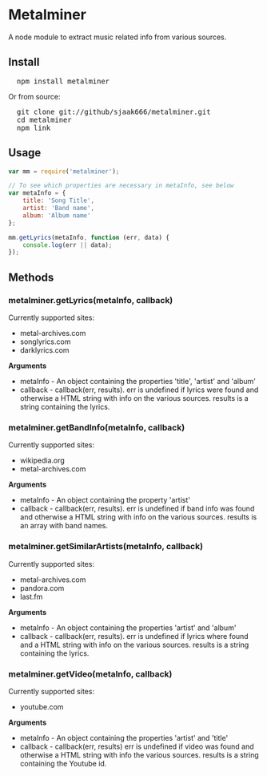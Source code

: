 # Metalminer

A node module to extract music related info from various sources.

## Install

<pre>
  npm install metalminer
</pre>

Or from source:

<pre>
  git clone git://github/sjaak666/metalminer.git
  cd metalminer
  npm link
</pre>

## Usage

```javascript
var mm = require('metalminer');

// To see which properties are necessary in metaInfo, see below
var metaInfo = {
    title: 'Song Title',
    artist: 'Band name',
    album: 'Album name'
};

mm.getLyrics(metaInfo, function (err, data) {
    console.log(err || data);
});
```

## Methods

### metalminer.getLyrics(metaInfo, callback)

Currently supported sites:
* metal-archives.com
* songlyrics.com
* darklyrics.com

__Arguments__
* metaInfo - An object containing the properties 'title', 'artist' and 'album'
* callback - callback(err, results). 
  err is undefined if lyrics were found and otherwise a HTML string with info on the various sources.
  results is a string containing the lyrics.

### metalminer.getBandInfo(metaInfo, callback)

Currently supported sites:
* wikipedia.org
* metal-archives.com

__Arguments__
* metaInfo - An object containing the property 'artist'
* callback - callback(err, results). 
  err is undefined if band info was found and otherwise a HTML string with info on the various sources.
  results is an array with band names.

### metalminer.getSimilarArtists(metaInfo, callback)

Currently supported sites:
* metal-archives.com
* pandora.com
* last.fm

__Arguments__
* metaInfo - An object containing the properties 'artist' and 'album'
* callback - callback(err, results). 
  err is undefined if lyrics where found and a HTML string with info on the various sources.
  results is a string containing the lyrics.

### metalminer.getVideo(metaInfo, callback)

Currently supported sites:
* youtube.com

__Arguments__
* metaInfo - An object containing the properties 'artist' and 'title'
* callback - callback(err, results)
  err is undefined if video was found and otherwise a HTML string with info the various sources.
  results is a string containing the Youtube id.